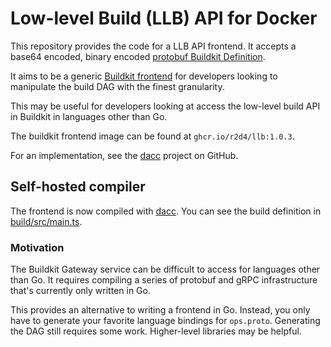 # Low-level Build (LLB) API for Docker

This repository provides the code for a LLB API frontend. It accepts a base64 encoded, binary encoded [protobuf Buildkit Definition](https://github.com/moby/buildkit/blob/9e14164a1099d3e41b58fc879cbdd6f2b2edb04e/solver/pb/ops.proto#L285-L293).

It aims to be a generic [Buildkit frontend](https://docs.docker.com/build/buildkit/frontend/) for developers looking to manipulate the build DAG with the finest granularity.

This may be useful for developers looking at access the low-level build API in Buildkit in languages other than Go. 

The buildkit frontend image can be found at `ghcr.io/r2d4/llb:1.0.3`.

For an implementation, see the [dacc](https://github.com/r2d4/dacc) project on GitHub.

## Self-hosted compiler
The frontend is now compiled with [dacc](https://github.com/r2d4/dacc). You can see the build definition in [build/src/main.ts](build/src/main.ts).

### Motivation
The Buildkit Gateway service can be difficult to access for languages other than Go. It requires compiling a series of protobuf and gRPC infrastructure that's currently only written in Go. 

This provides an alternative to writing a frontend in Go. Instead, you only have to generate your favorite language bindings for `ops.proto`. Generating the DAG still requires some work. Higher-level libraries may be helpful.
